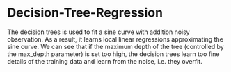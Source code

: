 # Decision-Tree-Regression

The decision trees is used to fit a sine curve with addition noisy observation. As a result, it learns local linear regressions approximating the sine curve.
We can see that if the maximum depth of the tree (controlled by the max_depth parameter) is set too high, the decision trees learn too fine details of the training data and learn from the noise, i.e. they overfit.
